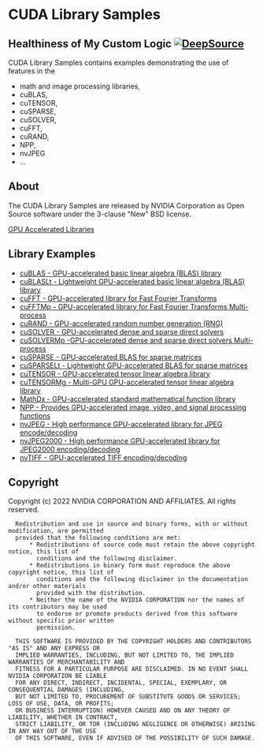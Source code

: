 # CUDA Library Samples 

## Healthiness of My Custom Logic [![DeepSource](https://app.deepsource.com/gh/K-Wu/CUDALibrarySamples.svg/?label=active+issues&show_trend=true&token=T95CPNQm8pPMoKo0LFtiV0FX)](https://app.deepsource.com/gh/K-Wu/CUDALibrarySamples/?ref=repository-badge)

CUDA Library Samples contains examples demonstrating the use of
features in the 
* math and image processing libraries, 
* cuBLAS, 
* cuTENSOR,
* cuSPARSE, 
* cuSOLVER, 
* cuFFT, 
* cuRAND, 
* NPP, 
* nvJPEG
* ... 

## About

The CUDA Library Samples are released by NVIDIA Corporation as Open Source software under the
3-clause "New" BSD license.

[GPU Accelerated Libraries](https://developer.nvidia.com/gpu-accelerated-libraries)

## Library Examples

* [cuBLAS - GPU-accelerated basic linear algebra (BLAS) library](cuBLAS/)
* [cuBLASLt - Lightweight GPU-accelerated basic linear algebra (BLAS) library](cuBLASLt/)
* [cuFFT - GPU-accelerated library for Fast Fourier Transforms](cuFFT/)
* [cuFFTMp - GPU-accelerated library for Fast Fourier Transforms Multi-process](cuFFTMp/)
* [cuRAND - GPU-accelerated random number generation (RNG)](cuRAND/)
* [cuSOLVER - GPU-accelerated dense and sparse direct solvers](cuSOLVER/)
* [cuSOLVERMp -GPU-accelerated dense and sparse direct solvers Multi-process](cuSOLVERMp/)
* [cuSPARSE - GPU-accelerated BLAS for sparse matrices](cuSPARSE/)
* [cuSPARSELt - Lightweight GPU-accelerated BLAS for sparse matrices](cuSPARSELt/)
* [cuTENSOR - GPU-accelerated tensor linear algebra library](cuTENSOR/)
* [cuTENSORMg - Multi-GPU GPU-accelerated tensor linear algebra library](cuTENSORMg/)
* [MathDx - GPU-accelerated standard mathematical function library](MathDx/)
* [NPP - Provides GPU-accelerated image, video, and signal processing functions](NPP/)
* [nvJPEG - High performance GPU-accelerated library for JPEG encode/decoding](nvJPEG/)
* [nvJPEG2000 - High performance GPU-accelerated library for JPEG2000 encoding/decoding](nvJPEG2000/)
* [nvTIFF - GPU-accelerated TIFF encoding/decoding](nvTIFF/)


## Copyright

Copyright (c) 2022 NVIDIA CORPORATION AND AFFILIATES.  All rights reserved.

```
  Redistribution and use in source and binary forms, with or without modification, are permitted
  provided that the following conditions are met:
      * Redistributions of source code must retain the above copyright notice, this list of
        conditions and the following disclaimer.
      * Redistributions in binary form must reproduce the above copyright notice, this list of
        conditions and the following disclaimer in the documentation and/or other materials
        provided with the distribution.
      * Neither the name of the NVIDIA CORPORATION nor the names of its contributors may be used
        to endorse or promote products derived from this software without specific prior written
        permission.

  THIS SOFTWARE IS PROVIDED BY THE COPYRIGHT HOLDERS AND CONTRIBUTORS "AS IS" AND ANY EXPRESS OR
  IMPLIED WARRANTIES, INCLUDING, BUT NOT LIMITED TO, THE IMPLIED WARRANTIES OF MERCHANTABILITY AND
  FITNESS FOR A PARTICULAR PURPOSE ARE DISCLAIMED. IN NO EVENT SHALL NVIDIA CORPORATION BE LIABLE
  FOR ANY DIRECT, INDIRECT, INCIDENTAL, SPECIAL, EXEMPLARY, OR CONSEQUENTIAL DAMAGES (INCLUDING,
  BUT NOT LIMITED TO, PROCUREMENT OF SUBSTITUTE GOODS OR SERVICES; LOSS OF USE, DATA, OR PROFITS;
  OR BUSINESS INTERRUPTION) HOWEVER CAUSED AND ON ANY THEORY OF LIABILITY, WHETHER IN CONTRACT,
  STRICT LIABILITY, OR TOR (INCLUDING NEGLIGENCE OR OTHERWISE) ARISING IN ANY WAY OUT OF THE USE
  OF THIS SOFTWARE, EVEN IF ADVISED OF THE POSSIBILITY OF SUCH DAMAGE.
